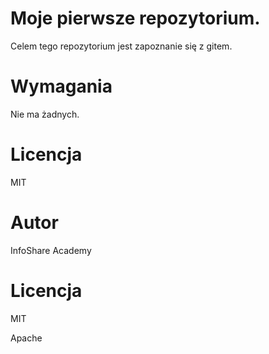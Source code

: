 # Moje pierwsze repozytorium.

Celem tego repozytorium jest zapoznanie się z gitem.

# Wymagania 

Nie ma żadnych.


# Licencja 

MIT

# Autor

InfoShare Academy

# Licencja

MIT

Apache